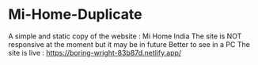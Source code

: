 # Mi-Home-Duplicate
A simple and static copy of the website : Mi Home India 
The site is NOT responsive at the moment but it may be in future
Better to see in a PC
The site is live :
https://boring-wright-83b87d.netlify.app/
